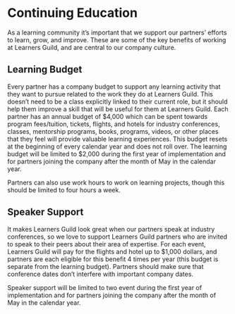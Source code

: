 # Continuing Education

As a learning community it’s important that we support our partners’ efforts to learn, grow, and improve. These are some of the key benefits of working at Learners Guild, and are central to our company culture.

## Learning Budget

Every partner has a company budget to support any learning activity that they want to pursue related to the work they do at Learners Guild. This doesn’t need to be a class explicitly linked to their current role, but it should help them improve a skill that will be useful for them at Learners Guild. Each partner has an annual budget of $4,000 which can be spent towards program fees/tuition, tickets, flights, and hotels for industry conferences, classes, mentorship programs, books, programs, videos, or other places that they feel will provide valuable learning experiences. This budget resets at the beginning of every calendar year and does not roll over.  The learning budget will be limited to $2,000 during the first year of implementation and for partners joining the company after the month of May in the calendar year.

Partners can also use work hours to work on learning projects, though this should be limited to four hours a week.

## Speaker Support

It makes Learners Guild look great when our partners speak at industry conferences, so we love to support Learners Guild partners who are invited to speak to their peers about their area of expertise. For each event, Learners Guild will pay for the flights and hotel up to $1,000 dollars, and partners are each eligible for this benefit 4 times per year (this budget is separate from the learning budget). Partners should make sure that conference dates don’t interfere with important company dates.

Speaker support will be limited to two event during the first year of implementation and for partners joining the company after the month of May in the calendar year.

